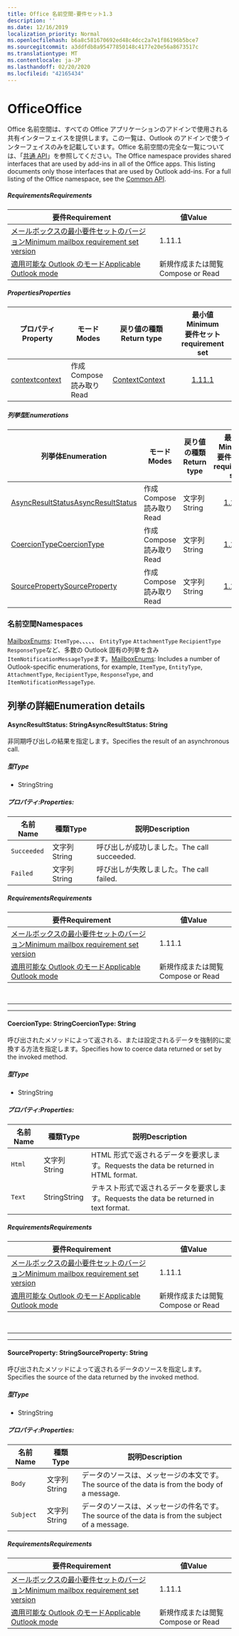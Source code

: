 ```yaml
---
title: Office 名前空間-要件セット1.3
description: ''
ms.date: 12/16/2019
localization_priority: Normal
ms.openlocfilehash: b6a8c581670692ed48c4dcc2a7e1f86196b5bce7
ms.sourcegitcommit: a3ddfdb8a95477850148c4177e20e56a8673517c
ms.translationtype: MT
ms.contentlocale: ja-JP
ms.lasthandoff: 02/20/2020
ms.locfileid: "42165434"
---
```

# <a name="office"></a><span data-ttu-id="ab735-102">Office</span><span class="sxs-lookup"><span data-stu-id="ab735-102">Office</span></span>

<span data-ttu-id="ab735-p101">Office 名前空間は、すべての Office アプリケーションのアドインで使用される共有インターフェイスを提供します。この一覧は、Outlook のアドインで使うインターフェイスのみを記載しています。Office 名前空間の完全な一覧については、「[共通 API](/javascript/api/office)」を参照してください。</span><span class="sxs-lookup"><span data-stu-id="ab735-p101">The Office namespace provides shared interfaces that are used by add-ins in all of the Office apps. This listing documents only those interfaces that are used by Outlook add-ins. For a full listing of the Office namespace, see the [Common API](/javascript/api/office).</span></span>

##### <a name="requirements"></a><span data-ttu-id="ab735-105">Requirements</span><span class="sxs-lookup"><span data-stu-id="ab735-105">Requirements</span></span>

|<span data-ttu-id="ab735-106">要件</span><span class="sxs-lookup"><span data-stu-id="ab735-106">Requirement</span></span>| <span data-ttu-id="ab735-107">値</span><span class="sxs-lookup"><span data-stu-id="ab735-107">Value</span></span>|
|---|---|
|[<span data-ttu-id="ab735-108">メールボックスの最小要件セットのバージョン</span><span class="sxs-lookup"><span data-stu-id="ab735-108">Minimum mailbox requirement set version</span></span>](../../requirement-sets/outlook-api-requirement-sets.md)| <span data-ttu-id="ab735-109">1.1</span><span class="sxs-lookup"><span data-stu-id="ab735-109">1.1</span></span>|
|[<span data-ttu-id="ab735-110">適用可能な Outlook のモード</span><span class="sxs-lookup"><span data-stu-id="ab735-110">Applicable Outlook mode</span></span>](../../../outlook/outlook-add-ins-overview.md#extension-points)| <span data-ttu-id="ab735-111">新規作成または閲覧</span><span class="sxs-lookup"><span data-stu-id="ab735-111">Compose or Read</span></span>|

##### <a name="properties"></a><span data-ttu-id="ab735-112">Properties</span><span class="sxs-lookup"><span data-stu-id="ab735-112">Properties</span></span>

| <span data-ttu-id="ab735-113">プロパティ</span><span class="sxs-lookup"><span data-stu-id="ab735-113">Property</span></span> | <span data-ttu-id="ab735-114">モード</span><span class="sxs-lookup"><span data-stu-id="ab735-114">Modes</span></span> | <span data-ttu-id="ab735-115">戻り値の種類</span><span class="sxs-lookup"><span data-stu-id="ab735-115">Return type</span></span> | <span data-ttu-id="ab735-116">最小値</span><span class="sxs-lookup"><span data-stu-id="ab735-116">Minimum</span></span><br><span data-ttu-id="ab735-117">要件セット</span><span class="sxs-lookup"><span data-stu-id="ab735-117">requirement set</span></span> |
|---|---|---|:---:|
| [<span data-ttu-id="ab735-118">context</span><span class="sxs-lookup"><span data-stu-id="ab735-118">context</span></span>](office.context.md) | <span data-ttu-id="ab735-119">作成</span><span class="sxs-lookup"><span data-stu-id="ab735-119">Compose</span></span><br><span data-ttu-id="ab735-120">読み取り</span><span class="sxs-lookup"><span data-stu-id="ab735-120">Read</span></span> | [<span data-ttu-id="ab735-121">Context</span><span class="sxs-lookup"><span data-stu-id="ab735-121">Context</span></span>](/javascript/api/office/office.context?view=outlook-js-1.3) | [<span data-ttu-id="ab735-122">1.1</span><span class="sxs-lookup"><span data-stu-id="ab735-122">1.1</span></span>](../requirement-set-1.1/outlook-requirement-set-1.1.md) |

##### <a name="enumerations"></a><span data-ttu-id="ab735-123">列挙型</span><span class="sxs-lookup"><span data-stu-id="ab735-123">Enumerations</span></span>

| <span data-ttu-id="ab735-124">列挙体</span><span class="sxs-lookup"><span data-stu-id="ab735-124">Enumeration</span></span> | <span data-ttu-id="ab735-125">モード</span><span class="sxs-lookup"><span data-stu-id="ab735-125">Modes</span></span> | <span data-ttu-id="ab735-126">戻り値の種類</span><span class="sxs-lookup"><span data-stu-id="ab735-126">Return type</span></span> | <span data-ttu-id="ab735-127">最小値</span><span class="sxs-lookup"><span data-stu-id="ab735-127">Minimum</span></span><br><span data-ttu-id="ab735-128">要件セット</span><span class="sxs-lookup"><span data-stu-id="ab735-128">requirement set</span></span> |
|---|---|---|:---:|
| [<span data-ttu-id="ab735-129">AsyncResultStatus</span><span class="sxs-lookup"><span data-stu-id="ab735-129">AsyncResultStatus</span></span>](#asyncresultstatus-string) | <span data-ttu-id="ab735-130">作成</span><span class="sxs-lookup"><span data-stu-id="ab735-130">Compose</span></span><br><span data-ttu-id="ab735-131">読み取り</span><span class="sxs-lookup"><span data-stu-id="ab735-131">Read</span></span> | <span data-ttu-id="ab735-132">文字列</span><span class="sxs-lookup"><span data-stu-id="ab735-132">String</span></span> | [<span data-ttu-id="ab735-133">1.1</span><span class="sxs-lookup"><span data-stu-id="ab735-133">1.1</span></span>](../requirement-set-1.1/outlook-requirement-set-1.1.md) |
| [<span data-ttu-id="ab735-134">CoercionType</span><span class="sxs-lookup"><span data-stu-id="ab735-134">CoercionType</span></span>](#coerciontype-string) | <span data-ttu-id="ab735-135">作成</span><span class="sxs-lookup"><span data-stu-id="ab735-135">Compose</span></span><br><span data-ttu-id="ab735-136">読み取り</span><span class="sxs-lookup"><span data-stu-id="ab735-136">Read</span></span> | <span data-ttu-id="ab735-137">文字列</span><span class="sxs-lookup"><span data-stu-id="ab735-137">String</span></span> | [<span data-ttu-id="ab735-138">1.1</span><span class="sxs-lookup"><span data-stu-id="ab735-138">1.1</span></span>](../requirement-set-1.1/outlook-requirement-set-1.1.md) |
| [<span data-ttu-id="ab735-139">SourceProperty</span><span class="sxs-lookup"><span data-stu-id="ab735-139">SourceProperty</span></span>](#sourceproperty-string) | <span data-ttu-id="ab735-140">作成</span><span class="sxs-lookup"><span data-stu-id="ab735-140">Compose</span></span><br><span data-ttu-id="ab735-141">読み取り</span><span class="sxs-lookup"><span data-stu-id="ab735-141">Read</span></span> | <span data-ttu-id="ab735-142">文字列</span><span class="sxs-lookup"><span data-stu-id="ab735-142">String</span></span> | [<span data-ttu-id="ab735-143">1.1</span><span class="sxs-lookup"><span data-stu-id="ab735-143">1.1</span></span>](../requirement-set-1.1/outlook-requirement-set-1.1.md) |

### <a name="namespaces"></a><span data-ttu-id="ab735-144">名前空間</span><span class="sxs-lookup"><span data-stu-id="ab735-144">Namespaces</span></span>

<span data-ttu-id="ab735-145">[MailboxEnums](/javascript/api/outlook/office.mailboxenums.attachmentcontentformat?view=outlook-js-1.3): `ItemType`、、、、、 `EntityType` `AttachmentType` `RecipientType` `ResponseType`など、多数の Outlook 固有の列挙を含み`ItemNotificationMessageType`ます。</span><span class="sxs-lookup"><span data-stu-id="ab735-145">[MailboxEnums](/javascript/api/outlook/office.mailboxenums.attachmentcontentformat?view=outlook-js-1.3): Includes a number of Outlook-specific enumerations, for example, `ItemType`, `EntityType`, `AttachmentType`, `RecipientType`, `ResponseType`, and `ItemNotificationMessageType`.</span></span>

## <a name="enumeration-details"></a><span data-ttu-id="ab735-146">列挙の詳細</span><span class="sxs-lookup"><span data-stu-id="ab735-146">Enumeration details</span></span>

#### <a name="asyncresultstatus-string"></a><span data-ttu-id="ab735-147">AsyncResultStatus: String</span><span class="sxs-lookup"><span data-stu-id="ab735-147">AsyncResultStatus: String</span></span>

<span data-ttu-id="ab735-148">非同期呼び出しの結果を指定します。</span><span class="sxs-lookup"><span data-stu-id="ab735-148">Specifies the result of an asynchronous call.</span></span>

##### <a name="type"></a><span data-ttu-id="ab735-149">型</span><span class="sxs-lookup"><span data-stu-id="ab735-149">Type</span></span>

*   <span data-ttu-id="ab735-150">String</span><span class="sxs-lookup"><span data-stu-id="ab735-150">String</span></span>

##### <a name="properties"></a><span data-ttu-id="ab735-151">プロパティ:</span><span class="sxs-lookup"><span data-stu-id="ab735-151">Properties:</span></span>

|<span data-ttu-id="ab735-152">名前</span><span class="sxs-lookup"><span data-stu-id="ab735-152">Name</span></span>| <span data-ttu-id="ab735-153">種類</span><span class="sxs-lookup"><span data-stu-id="ab735-153">Type</span></span>| <span data-ttu-id="ab735-154">説明</span><span class="sxs-lookup"><span data-stu-id="ab735-154">Description</span></span>|
|---|---|---|
|`Succeeded`| <span data-ttu-id="ab735-155">文字列</span><span class="sxs-lookup"><span data-stu-id="ab735-155">String</span></span>|<span data-ttu-id="ab735-156">呼び出しが成功しました。</span><span class="sxs-lookup"><span data-stu-id="ab735-156">The call succeeded.</span></span>|
|`Failed`| <span data-ttu-id="ab735-157">文字列</span><span class="sxs-lookup"><span data-stu-id="ab735-157">String</span></span>|<span data-ttu-id="ab735-158">呼び出しが失敗しました。</span><span class="sxs-lookup"><span data-stu-id="ab735-158">The call failed.</span></span>|

##### <a name="requirements"></a><span data-ttu-id="ab735-159">Requirements</span><span class="sxs-lookup"><span data-stu-id="ab735-159">Requirements</span></span>

|<span data-ttu-id="ab735-160">要件</span><span class="sxs-lookup"><span data-stu-id="ab735-160">Requirement</span></span>| <span data-ttu-id="ab735-161">値</span><span class="sxs-lookup"><span data-stu-id="ab735-161">Value</span></span>|
|---|---|
|[<span data-ttu-id="ab735-162">メールボックスの最小要件セットのバージョン</span><span class="sxs-lookup"><span data-stu-id="ab735-162">Minimum mailbox requirement set version</span></span>](../../requirement-sets/outlook-api-requirement-sets.md)| <span data-ttu-id="ab735-163">1.1</span><span class="sxs-lookup"><span data-stu-id="ab735-163">1.1</span></span>|
|[<span data-ttu-id="ab735-164">適用可能な Outlook のモード</span><span class="sxs-lookup"><span data-stu-id="ab735-164">Applicable Outlook mode</span></span>](../../../outlook/outlook-add-ins-overview.md#extension-points)| <span data-ttu-id="ab735-165">新規作成または閲覧</span><span class="sxs-lookup"><span data-stu-id="ab735-165">Compose or Read</span></span>|

<br>

---
---

#### <a name="coerciontype-string"></a><span data-ttu-id="ab735-166">CoercionType: String</span><span class="sxs-lookup"><span data-stu-id="ab735-166">CoercionType: String</span></span>

<span data-ttu-id="ab735-167">呼び出されたメソッドによって返される、または設定されるデータを強制的に変換する方法を指定します。</span><span class="sxs-lookup"><span data-stu-id="ab735-167">Specifies how to coerce data returned or set by the invoked method.</span></span>

##### <a name="type"></a><span data-ttu-id="ab735-168">型</span><span class="sxs-lookup"><span data-stu-id="ab735-168">Type</span></span>

*   <span data-ttu-id="ab735-169">String</span><span class="sxs-lookup"><span data-stu-id="ab735-169">String</span></span>

##### <a name="properties"></a><span data-ttu-id="ab735-170">プロパティ:</span><span class="sxs-lookup"><span data-stu-id="ab735-170">Properties:</span></span>

|<span data-ttu-id="ab735-171">名前</span><span class="sxs-lookup"><span data-stu-id="ab735-171">Name</span></span>| <span data-ttu-id="ab735-172">種類</span><span class="sxs-lookup"><span data-stu-id="ab735-172">Type</span></span>| <span data-ttu-id="ab735-173">説明</span><span class="sxs-lookup"><span data-stu-id="ab735-173">Description</span></span>|
|---|---|---|
|`Html`| <span data-ttu-id="ab735-174">文字列</span><span class="sxs-lookup"><span data-stu-id="ab735-174">String</span></span>|<span data-ttu-id="ab735-175">HTML 形式で返されるデータを要求します。</span><span class="sxs-lookup"><span data-stu-id="ab735-175">Requests the data be returned in HTML format.</span></span>|
|`Text`| <span data-ttu-id="ab735-176">String</span><span class="sxs-lookup"><span data-stu-id="ab735-176">String</span></span>|<span data-ttu-id="ab735-177">テキスト形式で返されるデータを要求します。</span><span class="sxs-lookup"><span data-stu-id="ab735-177">Requests the data be returned in text format.</span></span>|

##### <a name="requirements"></a><span data-ttu-id="ab735-178">Requirements</span><span class="sxs-lookup"><span data-stu-id="ab735-178">Requirements</span></span>

|<span data-ttu-id="ab735-179">要件</span><span class="sxs-lookup"><span data-stu-id="ab735-179">Requirement</span></span>| <span data-ttu-id="ab735-180">値</span><span class="sxs-lookup"><span data-stu-id="ab735-180">Value</span></span>|
|---|---|
|[<span data-ttu-id="ab735-181">メールボックスの最小要件セットのバージョン</span><span class="sxs-lookup"><span data-stu-id="ab735-181">Minimum mailbox requirement set version</span></span>](../../requirement-sets/outlook-api-requirement-sets.md)| <span data-ttu-id="ab735-182">1.1</span><span class="sxs-lookup"><span data-stu-id="ab735-182">1.1</span></span>|
|[<span data-ttu-id="ab735-183">適用可能な Outlook のモード</span><span class="sxs-lookup"><span data-stu-id="ab735-183">Applicable Outlook mode</span></span>](../../../outlook/outlook-add-ins-overview.md#extension-points)| <span data-ttu-id="ab735-184">新規作成または閲覧</span><span class="sxs-lookup"><span data-stu-id="ab735-184">Compose or Read</span></span>|

<br>

---
---

#### <a name="sourceproperty-string"></a><span data-ttu-id="ab735-185">SourceProperty: String</span><span class="sxs-lookup"><span data-stu-id="ab735-185">SourceProperty: String</span></span>

<span data-ttu-id="ab735-186">呼び出されたメソッドによって返されるデータのソースを指定します。</span><span class="sxs-lookup"><span data-stu-id="ab735-186">Specifies the source of the data returned by the invoked method.</span></span>

##### <a name="type"></a><span data-ttu-id="ab735-187">型</span><span class="sxs-lookup"><span data-stu-id="ab735-187">Type</span></span>

*   <span data-ttu-id="ab735-188">String</span><span class="sxs-lookup"><span data-stu-id="ab735-188">String</span></span>

##### <a name="properties"></a><span data-ttu-id="ab735-189">プロパティ:</span><span class="sxs-lookup"><span data-stu-id="ab735-189">Properties:</span></span>

|<span data-ttu-id="ab735-190">名前</span><span class="sxs-lookup"><span data-stu-id="ab735-190">Name</span></span>| <span data-ttu-id="ab735-191">種類</span><span class="sxs-lookup"><span data-stu-id="ab735-191">Type</span></span>| <span data-ttu-id="ab735-192">説明</span><span class="sxs-lookup"><span data-stu-id="ab735-192">Description</span></span>|
|---|---|---|
|`Body`| <span data-ttu-id="ab735-193">文字列</span><span class="sxs-lookup"><span data-stu-id="ab735-193">String</span></span>|<span data-ttu-id="ab735-194">データのソースは、メッセージの本文です。</span><span class="sxs-lookup"><span data-stu-id="ab735-194">The source of the data is from the body of a message.</span></span>|
|`Subject`| <span data-ttu-id="ab735-195">文字列</span><span class="sxs-lookup"><span data-stu-id="ab735-195">String</span></span>|<span data-ttu-id="ab735-196">データのソースは、メッセージの件名です。</span><span class="sxs-lookup"><span data-stu-id="ab735-196">The source of the data is from the subject of a message.</span></span>|

##### <a name="requirements"></a><span data-ttu-id="ab735-197">Requirements</span><span class="sxs-lookup"><span data-stu-id="ab735-197">Requirements</span></span>

|<span data-ttu-id="ab735-198">要件</span><span class="sxs-lookup"><span data-stu-id="ab735-198">Requirement</span></span>| <span data-ttu-id="ab735-199">値</span><span class="sxs-lookup"><span data-stu-id="ab735-199">Value</span></span>|
|---|---|
|[<span data-ttu-id="ab735-200">メールボックスの最小要件セットのバージョン</span><span class="sxs-lookup"><span data-stu-id="ab735-200">Minimum mailbox requirement set version</span></span>](../../requirement-sets/outlook-api-requirement-sets.md)| <span data-ttu-id="ab735-201">1.1</span><span class="sxs-lookup"><span data-stu-id="ab735-201">1.1</span></span>|
|[<span data-ttu-id="ab735-202">適用可能な Outlook のモード</span><span class="sxs-lookup"><span data-stu-id="ab735-202">Applicable Outlook mode</span></span>](../../../outlook/outlook-add-ins-overview.md#extension-points)| <span data-ttu-id="ab735-203">新規作成または閲覧</span><span class="sxs-lookup"><span data-stu-id="ab735-203">Compose or Read</span></span>|
